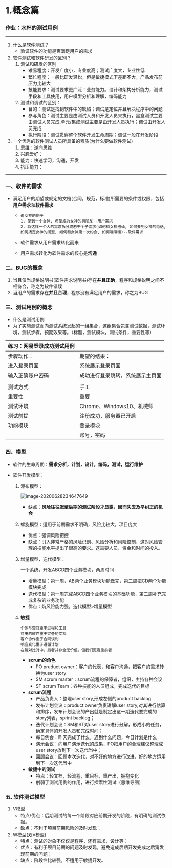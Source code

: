 # 1.概念篇

### 作业：水杯的测试用例

<hr/>

1. 什么是软件测试？
   * 验证软件的功能是否满足用户的需求
2. 软件测试和软件研发的区别？
   1. 测试和研发的区别
      * 难易程度：开发广度小，专业度高；测试广度大，专业性低
      * 繁忙程度：一般比研发轻松，但是敏捷模式下差距不大，产品发布前压力比较大
      * 技能要求：测试要求更广泛：业务能力。设计和架构分析能力，测试手段和工具使用，用户模型分析和理解，编码能力
   2. 测试和调试的区别：
      * 目的：测试是找到软件中的缺陷；调试是定位并且解决程序中的问题
      * 参与角色：测试主要是由测试人员和开发人员来执行，黑盒测试主要由测试人员完成,单元/集成测试主要是由开发人员执行；调试由开发人员完成
      * 执行阶段：测试贯穿整个软件开发生命周期；调试一般在开发阶段
3. 一个优秀的软件测试人员所具备的素质(为什么要做软件测试)
   1. 思维：逆向思维
   2. 兴趣爱好：
   3. 能力：快速学习，沟通，开发
   4. 抗压能力：

<hr/>

### 一、软件的需求

* 满足用户的期望或规定的文档(合同，规范，标准)所需要的条件或权限，包括**用户需求**和**软件需求**

  * ```
    追女神的例子
    1. 见到一个女神, 希望成为女神的男朋友--用户需求
    2. 将这样一个大的需求拆分成若干个子需求(如何和女神搭讪, 如何要到女神的电话, 如何搞定女神的闺蜜, 如何和女神第一次约会, 如何嘿嘿嘿)--软件需求
    ```

  * 软件需求从用户需求转化而来

  * 用户需求转化为软件需求的核心是**沟通**

### 二、BUG的概念

1. 当且仅当规格说明书(软件需求说明书)存在**并且正确**，程序和规格说明之间不相符合，称之为软件错误
2. 当用户的需求存在**并且合理**，程序没有满足用户的需求，称之为BUG

### 三、测试用例的概念

* 什么是测试用例
* 为了实施测试而向测试系统发起的一组集合，这组集合包含测试数据，测试环境，测试步骤，预期效果等。（标题，测试模块，测试条件，重要性等）

| 练习：网易登录成功测试用例 |                                  |
| -------------------------- | -------------------------------- |
| 步骤动作：                 | 期望的结果：                     |
| 进入登录页面               | 系统展示登录页面                 |
| 输入正确账户密码           | 成功进行登录跳转，系统展示主页面 |
|                            |                                  |
| 测试方式                   | 手工                             |
| 重要性                     | 重要                             |
| 测试环境                   | Chrome、Windows10、机械师        |
| 测试前提                   | 注册成功，服务器已开启           |
| 功能模块                   | 登录模块                         |
|                            | 账号，密码                       |

### 四、模型

* 软件的生命周期：**需求分析，计划，设计，编码，测试，运行维护**

* 软件开发模型：

  1. 瀑布模型：

     ![image-20200628234647649](C:\Users\apple\AppData\Roaming\Typora\typora-user-images\image-20200628234647649.png)

     * 缺点：**风险往往迟至后期的测试阶段才显露，因而失去及早纠正的机会**

  2. 螺旋模型：适用于前期需求不明确，风险比较大，项目庞大

     * 优点：强调风险把控
     * 缺点：引入非常严格的风险识别、风险分析和风险控制，这对风险管理的技能水平提出了很高的要求。这需要人员、资金和时间的投入。

  3. 增量模型，迭代模型：

     一个系统，开发ABCD四个业务模块，两周时间

     * 增量模型：第一周，AB两个业务模块功能做完，第二周把CD两个功能模块完成
     * 迭代模型：第一周完成ABCD四个业务模块的基础功能，第二周补充完成复杂的业务功能
     * 优点：炕风险能力强，迭代模型>增量模型

  4. **敏捷**

     ```
     个体与交互重于过程和工具
     可用的软件重于完备的文档
     客户协作重于合同谈判
     响应变化重于遵循计划
     在每对比对中，后者并非全无价值，但我们更看重前者
     ```

     * **scrum的角色**
       * PO pruduct owner：客户的代表，和客户沟通，把客户的需求转换为user story
       * SM scrum master：scrum流程的保障者，组织，主持各种会议
       * ST scrum Team：各种技能的人员组成，完成迭代的目标
     * **scrum流程**
       * 产品负责人：整理user story,形成左侧的product backlog
       * 发布计划会议：product owner负责讲解user story,对其进行估算和排序，发布计划会议的产出就是制定出这一期迭代要完成的story列表，sprint backlog；
       * 迭代计划会议：SM和ST对user story进行分解，形成小的任务，确定具体的开发人员和完成时间；
       * 每日例会：昨天完成了什么，遇到什么问题，今日计划是什么
       * 演示会议：向用户演示迭代的成果，PO把用户的合理建议整理成user story放到下一次迭代当中；
       * 回顾会议：回顾本次迭代，对不好的地方进行改进，好的地方运用到下一次迭代当中
     * **敏捷中的测试**
       * 特点：轻文档，轻流程，重目标，重产出，拥抱变化
       * 削弱了测试用例的作用，进行探索性测试（思维导图）

### 五. 软件测试模型

1. V模型
   * 特点/优点：后期测试的每一个阶段对应前期开发的阶段，有明确的测试依据。
   * 缺点：不利于项目前期风险的及时发现；
2. W模型(双V模型)
   * 特点：测试的对象不仅仅是程序，还有需求，设计等；
   * 优点：有利于项目前期的问题及时发现，避免造成后期开发完成之后猜发现前期的问题；
   * 缺点：阶段性比较强，不适用于敏捷开发。